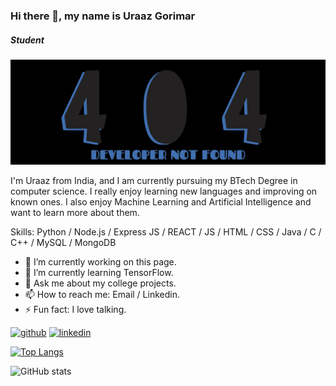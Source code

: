 ### Hi there 👋, my name is Uraaz Gorimar
##### Student
![Student](https://github.com/urochurro/urochurro/blob/main/banner.png?raw=true)

I'm Uraaz from India, and I am currently pursuing my BTech Degree in computer science. I really enjoy learning new languages and improving on known ones. I also enjoy Machine Learning and Artificial Intelligence and want to learn more about them.

Skills: Python / Node.js / Express JS / REACT / JS / HTML / CSS / Java / C / C++ / MySQL / MongoDB

- 🔭 I’m currently working on this page. 
- 🌱 I’m currently learning TensorFlow. 
- 💬 Ask me about my college projects. 
- 📫 How to reach me: Email / Linkedin. 
- ⚡ Fun fact: I love talking. 


[<img src='https://cdn.jsdelivr.net/npm/simple-icons@3.0.1/icons/github.svg' alt='github' height='40'>](https://github.com/urochurro)  [<img src='https://cdn.jsdelivr.net/npm/simple-icons@3.0.1/icons/linkedin.svg' alt='linkedin' height='40'>](https://www.linkedin.com/in/uraazgorimar/)  

[![Top Langs](https://github-readme-stats.vercel.app/api/top-langs/?username=urochurro)](https://github.com/anuraghazra/github-readme-stats&theme=dark)

![GitHub stats](https://github-readme-stats.vercel.app/api?username=urochurro&show_icons=true&count_private=true&theme=dark)  

<!-- ![wakatime stats](https://github-readme-stats.vercel.app/api/wakatime?username=urochurro)
 -->

